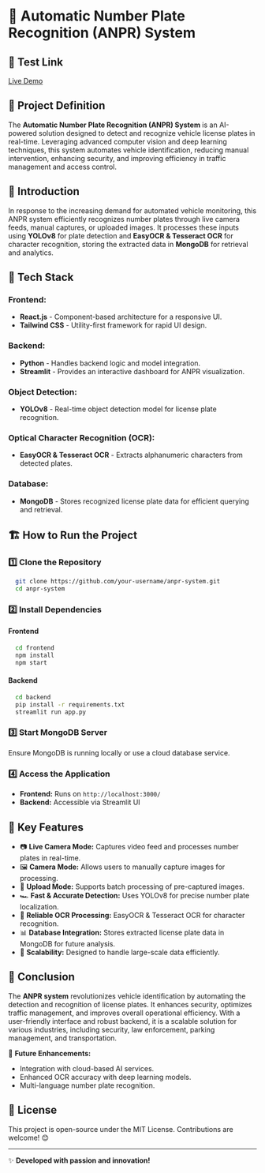 # 🚗 Automatic Number Plate Recognition (ANPR) System

## 🔗 Test Link
[Live Demo](https://bravo-security.netlify.app/)

## 📌 Project Definition
The **Automatic Number Plate Recognition (ANPR) System** is an AI-powered solution designed to detect and recognize vehicle license plates in real-time. Leveraging advanced computer vision and deep learning techniques, this system automates vehicle identification, reducing manual intervention, enhancing security, and improving efficiency in traffic management and access control.

## 📝 Introduction
In response to the increasing demand for automated vehicle monitoring, this ANPR system efficiently recognizes number plates through live camera feeds, manual captures, or uploaded images. It processes these inputs using **YOLOv8** for plate detection and **EasyOCR & Tesseract OCR** for character recognition, storing the extracted data in **MongoDB** for retrieval and analytics.

## 🚀 Tech Stack
### Frontend:
- **React.js** - Component-based architecture for a responsive UI.
- **Tailwind CSS** - Utility-first framework for rapid UI design.

### Backend:
- **Python** - Handles backend logic and model integration.
- **Streamlit** - Provides an interactive dashboard for ANPR visualization.

### Object Detection:
- **YOLOv8** - Real-time object detection model for license plate recognition.

### Optical Character Recognition (OCR):
- **EasyOCR & Tesseract OCR** - Extracts alphanumeric characters from detected plates.

### Database:
- **MongoDB** - Stores recognized license plate data for efficient querying and retrieval.

## 🏗️ How to Run the Project
### 1️⃣ Clone the Repository
```bash
  git clone https://github.com/your-username/anpr-system.git
  cd anpr-system
```

### 2️⃣ Install Dependencies
#### Frontend
```bash
  cd frontend
  npm install
  npm start
```
#### Backend
```bash
  cd backend
  pip install -r requirements.txt
  streamlit run app.py
```

### 3️⃣ Start MongoDB Server
Ensure MongoDB is running locally or use a cloud database service.

### 4️⃣ Access the Application
- **Frontend:** Runs on `http://localhost:3000/`
- **Backend:** Accessible via Streamlit UI

## 🎯 Key Features
- 📷 **Live Camera Mode:** Captures video feed and processes number plates in real-time.
- 🖼️ **Camera Mode:** Allows users to manually capture images for processing.
- 📁 **Upload Mode:** Supports batch processing of pre-captured images.
- 🏎 **Fast & Accurate Detection:** Uses YOLOv8 for precise number plate localization.
- 🔡 **Reliable OCR Processing:** EasyOCR & Tesseract OCR for character recognition.
- 📊 **Database Integration:** Stores extracted license plate data in MongoDB for future analysis.
- 📡 **Scalability:** Designed to handle large-scale data efficiently.

## 📌 Conclusion
The **ANPR system** revolutionizes vehicle identification by automating the detection and recognition of license plates. It enhances security, optimizes traffic management, and improves overall operational efficiency. With a user-friendly interface and robust backend, it is a scalable solution for various industries, including security, law enforcement, parking management, and transportation.

🚀 **Future Enhancements:**
- Integration with cloud-based AI services.
- Enhanced OCR accuracy with deep learning models.
- Multi-language number plate recognition.

## 📜 License
This project is open-source under the MIT License. Contributions are welcome! 😊

---
✨ **Developed with passion and innovation!**

